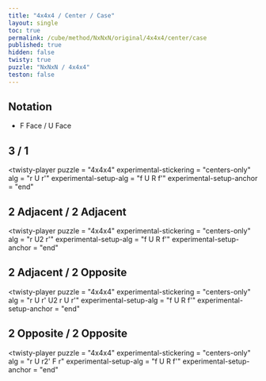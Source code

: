 ```yaml
---
title: "4x4x4 / Center / Case"
layout: single
toc: true
permalink: /cube/method/NxNxN/original/4x4x4/center/case
published: true
hidden: false
twisty: true
puzzle: "NxNxN / 4x4x4"
teston: false
---
```

<span
  id     = "cube"
  puzzle = "{{page.puzzle}}"
  teston = "{{page.teston}}" >
</span>

<head>
  <base target="_blank">
</head>



## Notation

- F Face / U Face



## 3 / 1

<twisty-player
  puzzle                    = "4x4x4"
  experimental-stickering   = "centers-only"
  alg                       = "r U r'"
  experimental-setup-alg    = "f U R f'"
  experimental-setup-anchor = "end"
></twisty-player>



## 2 Adjacent / 2 Adjacent

<twisty-player
  puzzle                    = "4x4x4"
  experimental-stickering   = "centers-only"
  alg                       = "r U2 r'"
  experimental-setup-alg    = "f U R f'"
  experimental-setup-anchor = "end"
></twisty-player>



## 2 Adjacent / 2 Opposite

<twisty-player
  puzzle                    = "4x4x4"
  experimental-stickering   = "centers-only"
  alg                       = "r U r' U2 r U r'"
  experimental-setup-alg    = "f U R f'"
  experimental-setup-anchor = "end"
></twisty-player>



## 2 Opposite / 2 Opposite

<twisty-player
  puzzle                    = "4x4x4"
  experimental-stickering   = "centers-only"
  alg                       = "r U r2' F r"
  experimental-setup-alg    = "f U R f'"
  experimental-setup-anchor = "end"
></twisty-player>
